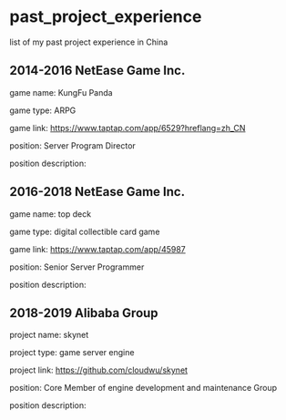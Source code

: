 # past_project_experience
list of my past project experience in China

## 2014-2016 NetEase Game Inc.


game name: KungFu Panda

game type: ARPG

game link: https://www.taptap.com/app/6529?hreflang=zh_CN

position: Server Program Director

position description:


## 2016-2018 NetEase Game Inc.


game name: top deck

game type: digital collectible card game

game link: https://www.taptap.com/app/45987

position: Senior Server Programmer

position description:


## 2018-2019 Alibaba Group


project name: skynet

project type: game server engine

project link: https://github.com/cloudwu/skynet

position: Core Member of engine development and maintenance Group

position description:
